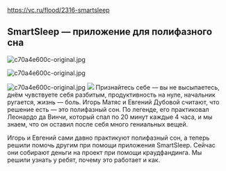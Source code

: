 https://vc.ru/flood/2316-smartsleep
## SmartSleep — приложение для полифазного сна
![c70a4e600c-original.jpg]({{site.baseurl}}/_settings/media/c70a4e600c-original.jpg)

![c70a4e600c-original.jpg]({{site.baseurl}}/_settings/media/c70a4e600c-original.jpg)

![c70a4e600c-original.jpg]({{site.baseurl}}/_settings/media/c70a4e600c-original.jpg)
![]({{site.baseurl}}/https://www.gravatar.com/avatar/7e7f2142c7ae91ae304732534b591717?s=32&d=identicon&r=PG)
Признайтесь себе — вы не высыпаетесь, днём чувствуете себя разбитым, продуктивность на нуле, начальник ругается, жизнь — боль. Игорь Матяс и Евгений Дубовой считают, что решение есть — это полифазный сон. По легенде, его практиковал Леонардо да Винчи, который спал по 20 минут каждые 4 часа, и мы знаем, что он оставил после себя много гениальных вещей.

Игорь и Евгений сами давно практикуют полифазный сон, а теперь решили помочь другим при помощи приложения SmartSleep. Сейчас они собирают деньги на проект при помощи краудфандинга. Мы решили узнать у ребят, почему это работает и как.
